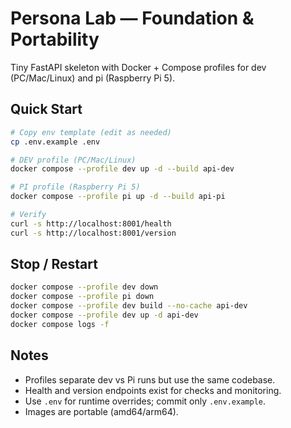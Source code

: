 # Persona Lab — Foundation & Portability

Tiny FastAPI skeleton with Docker + Compose profiles for dev (PC/Mac/Linux) and pi (Raspberry Pi 5).

## Quick Start

```bash
# Copy env template (edit as needed)
cp .env.example .env

# DEV profile (PC/Mac/Linux)
docker compose --profile dev up -d --build api-dev

# PI profile (Raspberry Pi 5)
docker compose --profile pi up -d --build api-pi

# Verify
curl -s http://localhost:8001/health
curl -s http://localhost:8001/version
```

## Stop / Restart

```bash
docker compose --profile dev down
docker compose --profile pi down
docker compose --profile dev build --no-cache api-dev
docker compose --profile dev up -d api-dev
docker compose logs -f
```

## Notes

- Profiles separate dev vs Pi runs but use the same codebase.
- Health and version endpoints exist for checks and monitoring.
- Use `.env` for runtime overrides; commit only `.env.example`.
- Images are portable (amd64/arm64).
